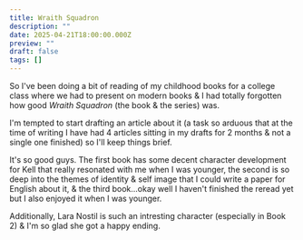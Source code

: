 ```yaml
---
title: Wraith Squadron
description: ""
date: 2025-04-21T18:00:00.000Z
preview: ""
draft: false
tags: []
---
```

So I've been doing a bit of reading of my childhood books for a college class where we had to present on modern books & I had totally forgotten how good *Wraith Squadron* (the book & the series) was.

I'm tempted to start drafting an article about it (a task so arduous that at the time of writing I have had 4 articles sitting in my drafts for 2 months & not a single one finished) so I'll keep things brief.

It's so good guys. The first book has some decent character development for Kell that really resonated with me when I was younger, the second is so deep into the themes of identity & self image that I could write a paper for English about it, & the third book...okay well I haven't finished the reread yet but I also enjoyed it when I was younger.

Additionally, Lara Nostil is such an intresting character (especially in Book 2) & I'm so glad she got a happy ending.